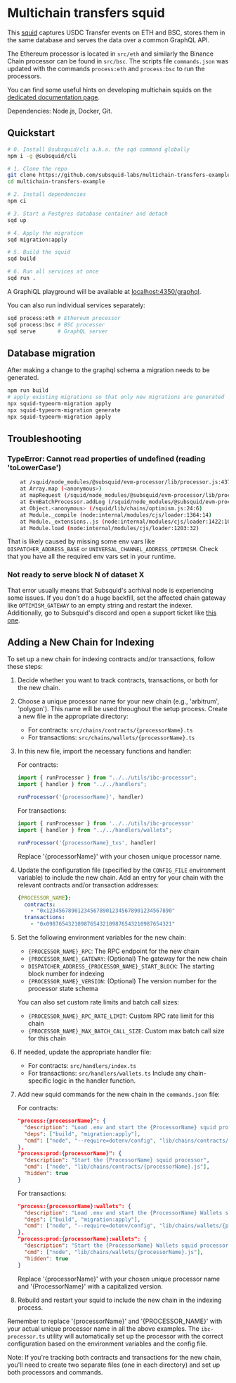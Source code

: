 # Multichain transfers squid

This [squid](https://docs.subsquid.io/) captures USDC Transfer events on ETH and BSC, stores them in the same database and serves the data over a common GraphQL API.

The Ethereum processor is located in `src/eth` and similarly the Binance Chain processor can be found in `src/bsc`. The scripts file `commands.json` was updated with the commands `process:eth` and `process:bsc` to run the processors. 

You can find some useful hints on developing multichain squids on the [dedicated documentation page](https://docs.subsquid.io/basics/multichain/).

Dependencies: Node.js, Docker, Git.

## Quickstart

```bash
# 0. Install @subsquid/cli a.k.a. the sqd command globally
npm i -g @subsquid/cli

# 1. Clone the repo
git clone https://github.com/subsquid-labs/multichain-transfers-example
cd multichain-transfers-example

# 2. Install dependencies
npm ci

# 3. Start a Postgres database container and detach
sqd up

# 4. Apply the migration
sqd migration:apply

# 5. Build the squid
sqd build

# 6. Run all services at once
sqd run .
```
A GraphiQL playground will be available at [localhost:4350/graphql](http://localhost:4350/graphql).

You can also run individual services separately:
```bash
sqd process:eth # Ethereum processor
sqd process:bsc # BSC processor
sqd serve       # GraphQL server
```

## Database migration
After making a change to the graphql schema a migration needs to be generated.
```bash
npm run build
# apply existing migrations so that only new migrations are generated
npx squid-typeorm-migration apply
npx squid-typeorm-migration generate
npx squid-typeorm-migration apply
```

## Troubleshooting

### TypeError: Cannot read properties of undefined (reading 'toLowerCase')
```bash
    at /squid/node_modules/@subsquid/evm-processor/lib/processor.js:437:39
    at Array.map (<anonymous>)
    at mapRequest (/squid/node_modules/@subsquid/evm-processor/lib/processor.js:437:28)
    at EvmBatchProcessor.addLog (/squid/node_modules/@subsquid/evm-processor/lib/processor.js:195:20)
    at Object.<anonymous> (/squid/lib/chains/optimism.js:24:6)
    at Module._compile (node:internal/modules/cjs/loader:1364:14)
    at Module._extensions..js (node:internal/modules/cjs/loader:1422:10)
    at Module.load (node:internal/modules/cjs/loader:1203:32)
```
That is likely caused by missing some env vars like `DISPATCHER_ADDRESS_BASE` or `UNIVERSAL_CHANNEL_ADDRESS_OPTIMISM`.
Check that you have all the required env vars set in your runtime.

### Not ready to serve block N of dataset X
That error usually means that Subsquid's acrhival node is experiencing some issues.
If you don't do a huge backfill, set the affected chain gateway like `OPTIMISM_GATEWAY` to an empty string and restart the indexer.
Additionally, go to Subsquid's discord and open a support ticket like [this one](https://discord.com/channels/857105545135390731/1255998611716575263).


## Adding a New Chain for Indexing

To set up a new chain for indexing contracts and/or transactions, follow these steps:

1. Decide whether you want to track contracts, transactions, or both for the new chain.

2. Choose a unique processor name for your new chain (e.g., 'arbitrum', 'polygon'). This name will be used throughout the setup process. Create a new file in the appropriate directory:
   - For contracts: `src/chains/contracts/{processorName}.ts`
   - For transactions: `src/chains/wallets/{processorName}.ts`

3. In this new file, import the necessary functions and handler:

   For contracts:
   ```typescript
   import { runProcessor } from "../../utils/ibc-processor";
   import { handler } from "../../handlers";

   runProcessor('{processorName}', handler)
   ```

   For transactions:
   ```typescript
   import { runProcessor } from '../../utils/ibc-processor'
   import { handler } from "../../handlers/wallets";

   runProcessor('{processorName}_txs', handler)
   ```

   Replace '{processorName}' with your chosen unique processor name.

4. Update the configuration file (specified by the `CONFIG_FILE` environment variable) to include the new chain. Add an entry for your chain with the relevant contracts and/or transaction addresses:

   ```yaml
   {PROCESSOR_NAME}:
     contracts:
       - "0x1234567890123456789012345678901234567890"
     transactions:
       - "0x0987654321098765432109876543210987654321"
   ```

5. Set the following environment variables for the new chain:

   - `{PROCESSOR_NAME}_RPC`: The RPC endpoint for the new chain
   - `{PROCESSOR_NAME}_GATEWAY`: (Optional) The gateway for the new chain
   - `DISPATCHER_ADDRESS_{PROCESSOR_NAME}_START_BLOCK`: The starting block number for indexing
   - `{PROCESSOR_NAME}_VERSION`: (Optional) The version number for the processor state schema

   You can also set custom rate limits and batch call sizes:
   - `{PROCESSOR_NAME}_RPC_RATE_LIMIT`: Custom RPC rate limit for this chain
   - `{PROCESSOR_NAME}_MAX_BATCH_CALL_SIZE`: Custom max batch call size for this chain

6. If needed, update the appropriate handler file:
   - For contracts: `src/handlers/index.ts`
   - For transactions: `src/handlers/wallets.ts`
   Include any chain-specific logic in the handler function.

7. Add new squid commands for the new chain in the `commands.json` file:

   For contracts:
   ```json
   "process:{processorName}": {
     "description": "Load .env and start the {ProcessorName} squid processor",
     "deps": ["build", "migration:apply"],
     "cmd": ["node", "--require=dotenv/config", "lib/chains/contracts/{processorName}.js"]
   },
   "process:prod:{processorName}": {
     "description": "Start the {ProcessorName} squid processor",
     "cmd": ["node", "lib/chains/contracts/{processorName}.js"],
     "hidden": true
   }
   ```

   For transactions:
   ```json
   "process:{processorName}:wallets": {
     "description": "Load .env and start the {ProcessorName} Wallets squid processor",
     "deps": ["build", "migration:apply"],
     "cmd": ["node", "--require=dotenv/config", "lib/chains/wallets/{processorName}.js"]
   },
   "process:prod:{processorName}:wallets": {
     "description": "Start the {ProcessorName} Wallets squid processor",
     "cmd": ["node", "lib/chains/wallets/{processorName}.js"],
     "hidden": true
   }
   ```

   Replace '{processorName}' with your chosen unique processor name and '{ProcessorName}' with a capitalized version.

8. Rebuild and restart your squid to include the new chain in the indexing process.

Remember to replace '{processorName}' and '{PROCESSOR_NAME}' with your actual unique processor name in all the above examples. The `ibc-processor.ts` utility will automatically set up the processor with the correct configuration based on the environment variables and the config file.

Note: If you're tracking both contracts and transactions for the new chain, you'll need to create two separate files (one in each directory) and set up both processors and commands.